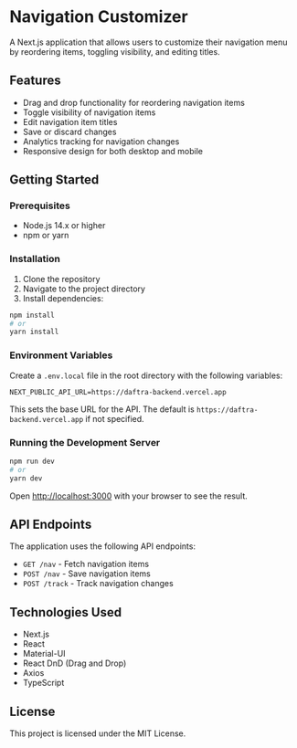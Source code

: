 # Navigation Customizer

A Next.js application that allows users to customize their navigation menu by reordering items, toggling visibility, and editing titles.

## Features

- Drag and drop functionality for reordering navigation items
- Toggle visibility of navigation items
- Edit navigation item titles
- Save or discard changes
- Analytics tracking for navigation changes
- Responsive design for both desktop and mobile

## Getting Started

### Prerequisites

- Node.js 14.x or higher
- npm or yarn

### Installation

1. Clone the repository
2. Navigate to the project directory
3. Install dependencies:

```bash
npm install
# or
yarn install
```

### Environment Variables

Create a `.env.local` file in the root directory with the following variables:

```
NEXT_PUBLIC_API_URL=https://daftra-backend.vercel.app
```

This sets the base URL for the API. The default is `https://daftra-backend.vercel.app` if not specified.

### Running the Development Server

```bash
npm run dev
# or
yarn dev
```

Open [http://localhost:3000](http://localhost:3000) with your browser to see the result.

## API Endpoints

The application uses the following API endpoints:

- `GET /nav` - Fetch navigation items
- `POST /nav` - Save navigation items
- `POST /track` - Track navigation changes

## Technologies Used

- Next.js
- React
- Material-UI
- React DnD (Drag and Drop)
- Axios
- TypeScript

## License

This project is licensed under the MIT License.
